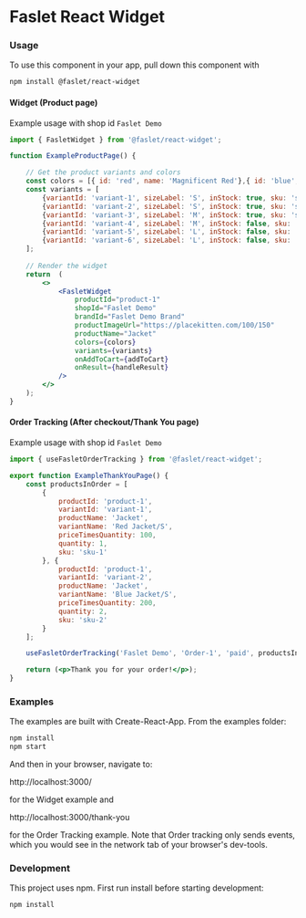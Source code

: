 # Faslet React Widget

### Usage
To use this component in your app, pull down this component with
```bash
npm install @faslet/react-widget
```

#### Widget (Product page)

Example usage with shop id `Faslet Demo`
```jsx
import { FasletWidget } from '@faslet/react-widget';

function ExampleProductPage() {

    // Get the product variants and colors
    const colors = [{ id: 'red', name: 'Magnificent Red'},{ id: 'blue', name: 'Dashing Blue'}];
    const variants = [
        {variantId: 'variant-1', sizeLabel: 'S', inStock: true, sku: 'sku-1', colorId: 'red', price: 11.99, imageUrl: 'https://placekitten.com/300/500' },
        {variantId: 'variant-2', sizeLabel: 'S', inStock: true, sku: 'sku-2', colorId: 'blue', price: 11.99, imageUrl: 'https://placekitten.com/300/500' },
        {variantId: 'variant-3', sizeLabel: 'M', inStock: true, sku: 'sku-3', colorId: 'red', price: 11.99, imageUrl: 'https://placekitten.com/300/500' },
        {variantId: 'variant-4', sizeLabel: 'M', inStock: false, sku: 'sku-4', colorId: 'blue', price: 11.99, imageUrl: 'https://placekitten.com/300/500' },
        {variantId: 'variant-5', sizeLabel: 'L', inStock: false, sku: 'sku-5', colorId: 'red', price: 11.99, imageUrl: 'https://placekitten.com/300/500' },
        {variantId: 'variant-6', sizeLabel: 'L', inStock: false, sku: 'sku-6', colorId: 'blue', price: 11.99, imageUrl: 'https://placekitten.com/300/500' }
    ];
    
    // Render the widget
    return  (
        <>
            <FasletWidget
                productId="product-1"
                shopId="Faslet Demo"
                brandId="Faslet Demo Brand"
                productImageUrl="https://placekitten.com/100/150"
                productName="Jacket"
                colors={colors}
                variants={variants}
                onAddToCart={addToCart}
                onResult={handleResult}
            />
        </>
    );
}


```


#### Order Tracking (After checkout/Thank You page)
Example usage with shop id `Faslet Demo`
```jsx
import { useFasletOrderTracking } from '@faslet/react-widget';

export function ExampleThankYouPage() {
    const productsInOrder = [
        {
            productId: 'product-1',
            variantId: 'variant-1',
            productName: 'Jacket',
            variantName: 'Red Jacket/S',
            priceTimesQuantity: 100,
            quantity: 1,
            sku: 'sku-1'
        }, {
            productId: 'product-1',
            variantId: 'variant-2',
            productName: 'Jacket',
            variantName: 'Blue Jacket/S',
            priceTimesQuantity: 200,
            quantity: 2,
            sku: 'sku-2'
        }
    ];

    useFasletOrderTracking('Faslet Demo', 'Order-1', 'paid', productsInOrder)

    return (<p>Thank you for your order!</p>);
}
```

### Examples

The examples are built with Create-React-App. 
From the examples folder:

```bash
npm install
npm start
```

And then in your browser, navigate to:

http://localhost:3000/

for the Widget example and

http://localhost:3000/thank-you

for the Order Tracking example. Note that Order tracking only sends events, which you would see in the network tab of your browser's dev-tools.


### Development

This project uses npm. First run install before starting development:

```bash
npm install
```
